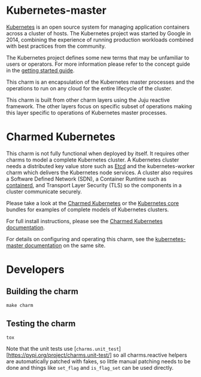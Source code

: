 # Kubernetes-master

[Kubernetes](http://kubernetes.io/) is an open source system for managing
application containers across a cluster of hosts. The Kubernetes project was
started by Google in 2014, combining the experience of running production
workloads combined with best practices from the community.

The Kubernetes project defines some new terms that may be unfamiliar to users
or operators. For more information please refer to the concept guide in the
[getting started guide](https://kubernetes.io/docs/home/).

This charm is an encapsulation of the Kubernetes master processes and the
operations to run on any cloud for the entire lifecycle of the cluster.

This charm is built from other charm layers using the Juju reactive framework.
The other layers focus on specific subset of operations making this layer
specific to operations of Kubernetes master processes.

# Charmed Kubernetes

This charm is not fully functional when deployed by itself. It requires other
charms to model a complete Kubernetes cluster. A Kubernetes cluster needs a
distributed key value store such as [Etcd](https://coreos.com/etcd/) and the
kubernetes-worker charm which delivers the Kubernetes node services. A cluster
also requires a Software Defined Network (SDN), a Container Runtime such as
[containerd](https://jaas.ai/u/containers/containerd), and Transport Layer
Security (TLS) so the components in a cluster communicate securely.

Please take a look at the [Charmed Kubernetes](https://jaas.ai/charmed-kubernetes)
or the [Kubernetes core](https://jaas.ai/kubernetes-core) bundles for
examples of complete models of Kubernetes clusters.

For full install instructions, please see the [Charmed Kubernetes documentation](https://ubuntu.com/kubernetes/docs/quickstart).

For details on configuring and operating this charm, see the [kubernetes-master documentation](https://ubuntu.com/kubernetes/docs/charm-kubernetes-master) on the same site.

# Developers

## Building the charm

```
make charm
```

## Testing the charm

```
tox
```

Note that the unit tests use [`charms.unit_test`][https://pypi.org/project/charms.unit-test/]
so all charms.reactive helpers are automatically patched with fakes, so little manual
patching needs to be done and things like `set_flag` and `is_flag_set` can be used directly.
